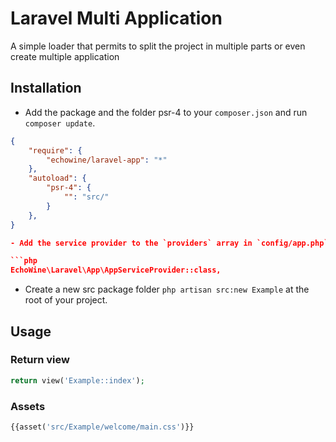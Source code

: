 # Laravel Multi Application

A simple loader that permits to split the project in multiple parts or even create multiple application

## Installation

- Add the package and the folder psr-4 to your `composer.json` and run `composer update`.

```json
{
    "require": {
        "echowine/laravel-app": "*"
    },
    "autoload": {
        "psr-4": {
            "": "src/"
        }
    },
}

- Add the service provider to the `providers` array in `config/app.php`

```php
EchoWine\Laravel\App\AppServiceProvider::class,
```

- Create a new src package folder `php artisan src:new Example` at the root of your project.


## Usage

### Return view

```php
return view('Example::index');
```

### Assets

```php
{{asset('src/Example/welcome/main.css')}}
```
